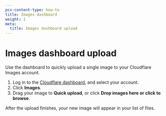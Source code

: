 ```yaml
---
pcx-content-type: how-to
title: Images dashboard
weight: 1
meta:
  title: Images dashboard upload
---
```


# Images dashboard upload

Use the dashboard to quickly upload a single image to your Cloudflare Images account.

1. Log in to the [Cloudflare dashboard](https://dash.cloudflare.com/login), and select your account.
2. Click **Images**.
3. Drag your image to **Quick upload**, or click **Drop images here or click to browse**.

After the upload finishes, your new image will appear in your list of files.